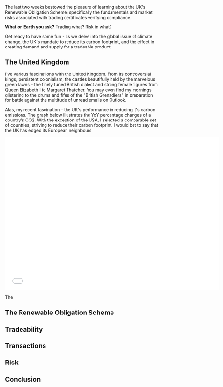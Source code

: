 The last two weeks bestowed the pleasure of learning about the UK's Renewable Obligation Scheme; specifically the fundamentals and market risks associated with trading certificates verifying compliance.

**What on Earth you ask?** Trading what? Risk in what?

Get ready to have some fun - as we delve into the global issue of climate change, the UK's mandate to reduce its carbon footprint, and the effect in creating demand and supply for a tradeable product.

## The United Kingdom

I've various fascinations with the United Kingdom. From its controversial kings, persistent colonialism, the castles beautifully held by the marvelous green lawns - the finely tuned British dialect and strong female figures from Queen Elizabeth I to Margaret Thatcher. You may even find my mornings glistering to the drums and fifes of the "British Grenadiers" in preparation for battle against the multitude of unread emails on Outlook.

Alas, my recent fascination - the UK's performance in reducing it's carbon emissions. The graph below illustrates the YoY percentage changes of a country's CO2. With the exception of the USA, I selected a comparable set of countries, striving to reduce their carbon footprint. I would bet to say that the UK has edged its European neighbours

<iframe width="700" height="500" frameborder="0" scrolling="no" src="//plotly.com/~gmontano/1.embed"></iframe>

The 

## The Renewable Obligation Scheme

## Tradeability

## Transactions

## Risk

## Conclusion
